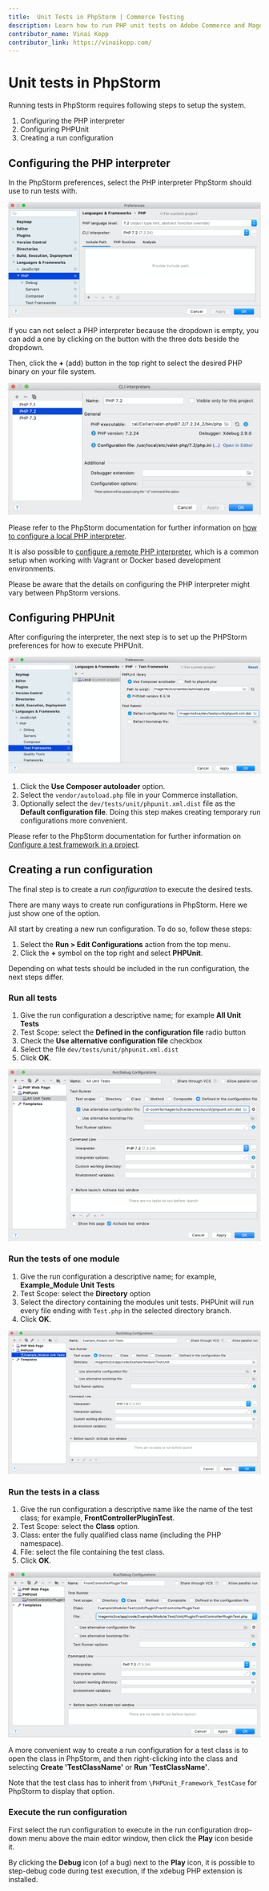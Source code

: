 ```yaml
---
title:  Unit Tests in PhpStorm | Commerce Testing
description: Learn how to run PHP unit tests on Adobe Commerce and Magento Open Source code with the PhpStorm integrated development environment.
contributor_name: Vinai Kopp
contributor_link: https://vinaikopp.com/
---
```


# Unit tests in PhpStorm

Running tests in PhpStorm requires following steps to setup the system.

1. Configuring the PHP interpreter
1. Configuring PHPUnit
1. Creating a run configuration

## Configuring the PHP interpreter

In the PhpStorm preferences, select the PHP interpreter PhpStorm should use to run tests with.

![PhpStorm PHP preference panel](../../_images/guide/phpstorm_php_language_preferences.png)

If you can not select a PHP interpreter because the dropdown is empty, you can add a one by clicking on the button with the three dots beside the dropdown.

Then, click the **+** (add) button in the top right to select the desired PHP binary on your file system.

![Adding a PHP interpreter to PhpStorm](../../_images/guide/phpstorm_add_php_interpreter_dialogue.png)

Please refer to the PhpStorm documentation for further information on [how to configure a local PHP interpreter](https://www.jetbrains.com/help/phpstorm/configuring-local-interpreter.html).

It is also possible to [configure a remote PHP interpreter](https://www.jetbrains.com/help/phpstorm/configuring-remote-interpreters.html), which is a common setup when working with Vagrant or Docker based development environments.

Please be aware that the details on configuring the PHP interpreter might vary between PhpStorm versions.

## Configuring PHPUnit

After configuring the interpreter, the next step is to set up the PHPStorm preferences for how to execute PHPUnit.

![PhpStorm PHPUnit preference panel](../../_images/guide/phpstorm_phpunit_preferences_dialogue.png)

1. Click the **Use Composer autoloader** option.
1. Select the `vendor/autoload.php` file in your Commerce installation.
1. Optionally select the `dev/tests/unit/phpunit.xml.dist` file as the **Default configuration file**. Doing this step makes creating temporary run configurations more convenient.

Please refer to the PhpStorm documentation for further information on [Configure a test framework in a project](https://www.jetbrains.com/help/phpstorm/php-test-frameworks.html#configure_php_test_framework_in_a_project).

## Creating a run configuration

The final step is to create a *run configuration* to execute the desired tests.

There are many ways to create run configurations in PhpStorm. Here we just show one of the option.

All start by creating a new run configuration. To do so, follow these steps:

1. Select the **Run > Edit Configurations** action from the top menu.
1. Click the **+** symbol on the top right and select **PHPUnit**.

Depending on what tests should be included in the run configuration, the next steps differ.

### Run all tests

1. Give the run configuration a descriptive name; for example **All Unit Tests**
1. Test Scope: select the **Defined in the configuration file** radio button
1. Check the **Use alternative configuration file** checkbox
1. Select the file `dev/tests/unit/phpunit.xml.dist`
1. Click **OK**.

![All Unit Tests run configuration](../../_images/guide/phpstorm_run_config_all_unit_tests.png)

### Run the tests of one module

1. Give the run configuration a descriptive name; for example, **Example_Module Unit Tests**
1. Test Scope: select the **Directory** option
1. Select the directory containing the modules unit tests. PHPUnit will run every file ending with `Test.php` in the selected directory branch.
1. Click **OK**.

![Module Unit Tests run configuration](../../_images/guide/phpstorm_run_config_module_unit_tests.png)

### Run the tests in a class

1. Give the run configuration a descriptive name like the name of the test class; for example, **FrontControllerPluginTest**.
1. Test Scope: select the **Class** option.
1. Class: enter the fully qualified class name (including the PHP namespace).
1. File: select the file containing the test class.
1. Click **OK**.

![Test Class run configuration](../../_images/guide/phpstorm_run_config_class_unit_tests.png)

A more convenient way to create a run configuration for a test class is to open the class in PhpStorm, and then right-clicking into the class and selecting **Create 'TestClassName'** or **Run 'TestClassName'**.

Note that the test class has to inherit from `\PHPUnit_Framework_TestCase` for PhpStorm to display that option.

### Execute the run configuration

First select the run configuration to execute in the run configuration drop-down menu above the main editor window, then click the **Play** icon beside it.

By clicking the **Debug** icon (of a bug) next to the **Play** icon, it is possible to step-debug code during test execution, if the xdebug PHP extension is installed.
